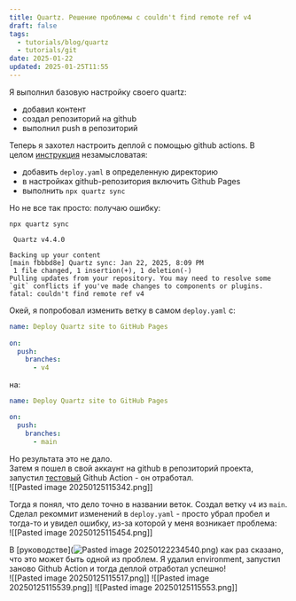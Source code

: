 ```yaml
---
title: Quartz. Решение проблемы с couldn't find remote ref v4
draft: false
tags:
  - tutorials/blog/quartz
  - tutorials/git
date: 2025-01-22
updated: 2025-01-25T11:55
---
```

Я выполнил базовую настройку своего quartz:

- добавил контент
- создал репозиторий на github
- выполнил push в репозиторий

Теперь я захотел настроить деплой с помощью github actions. В целом [инструкция](https://quartz.jzhao.xyz/hosting#github-pages) незамысловатая:

- добавить `deploy.yaml` в определенную директорию
- в настройках github-репозитория включить Github Pages
- выполнить `npx quartz sync`

Но не все так просто: получаю ошибку:

```
npx quartz sync

 Quartz v4.4.0 

Backing up your content
[main fbbbd8e] Quartz sync: Jan 22, 2025, 8:09 PM
 1 file changed, 1 insertion(+), 1 deletion(-)
Pulling updates from your repository. You may need to resolve some `git` conflicts if you've made changes to components or plugins.
fatal: couldn't find remote ref v4
```

Окей, я попробовал изменить ветку в самом `deploy.yaml` с:

```yaml
name: Deploy Quartz site to GitHub Pages
 
on:
  push:
    branches:
      - v4
```

на:

```yaml
name: Deploy Quartz site to GitHub Pages

on:
  push:
    branches:
      - main
```

Но результата это не дало.  
Затем я пошел в свой аккаунт на github в репозиторий проекта, запустил [тестовый](https://docs.github.com/en/actions/writing-workflows/quickstart) Github Action - он отработал.  
![[Pasted image 20250125115342.png]]

Тогда я понял, что дело точно в названии веток. Создал ветку `v4` из `main`. Сделал рекоммит изменений в `deploy.yaml` - просто убрал пробел и тогда-то и увидел ошибку, из-за которой у меня возникает проблема:  
![[Pasted image 20250125115454.png]]

В [руководстве](![Pasted image 20250122234540.png](app://3886ec6ee970b24754644abfea502a37ecca/Users/omartulashvili/Library/Mobile%20Documents/iCloud~md~obsidian/Documents/Thinking/attachments/Pasted%20image%2020250122234540.png?1737578740425)) как раз сказано, что это может быть одной из проблем. Я удалил environment, запустил заново Github Action и тогда деплой отработал успешно!  
![[Pasted image 20250125115517.png]]
![[Pasted image 20250125115539.png]]
![[Pasted image 20250125115553.png]]